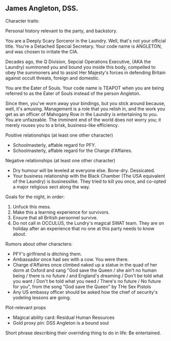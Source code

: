 ## James Angleton, DSS.

Character traits:

Personal history relevant to the party, and backstory.

You are a Deeply Scary Sorceror in the Laundry. Well, that's not your official title. You're a Detached Special Secretary. Your code name is ANGLETON, and was chosen to irritate the CIA.

Decades ago, the Q Division, Sepcial Operations Executive, (AKA the Laundry) summoned you and bound you inside this body, compelled to obey the summoners and to assist Her Majesty's forces in defending Britain against occult threats, foreign and domestic.

You are the Eater of Souls. Your code name is TEAPOT when you are being referred to as the Eater of Souls instead of the person Angleton.

Since then, you've worn away your bindings, but you stick around because, well, it's amusing. Management is a role that you relish in, and the work you get as an officer of Mahogany Row in the Laundry is entertaining to you. You are unfazeable. The imminent end of the world does not worry you; it merely rouses you to a brisk, business-like efficiency.


Positive relationships (at least one other character)

- Schoolmasterly, affable regard for PFY.
- Schoolmasterly, affable regard for the Charge d'Affaires.

Negative relationships (at least one other character)

- Dry humour will be leveled at everyone else. Bone-dry. Dessicated.
- Your business relationship with the Black Chamber (The USA equivalent of the Laundry) is businesslike. They tried to kill you once, and co-opted a major religious sect along the way.

Goals for the night, in order:

1. Unfuck this mess.
2. Make this a learning experience for survivors.
3. Ensure that all British personnel survive.
4. Do not call in OCCULUS, the Lundry's magical SWAT team. They are on holiday after an experience that no one at this party needs to know about.

Rumors about other characters:

- PFY's girlfriend is ditching them.
- Ambassador once had sex with a cow. You were there.
- Charge d'Affaires once climbed naked up a statue in the quad of her dorm at Oxford and sang "God save the Queen / she ain't no human being / there is no future / and England's dreaming / Don't be told what you want / Don't be told what you need / There's no future / No future for you", from the song "God save the Queen" by THe Sex Pistols
- Any US embassy officer should be asked how the chief of security's yodeling lessons are going.

Plot-relevant props

- Magical ability card: Residual Human Resources
- Gold proxy pin: DSS Angleton is a bound soul

Short phrase describing their overriding thing to do in life: Be entertained.
